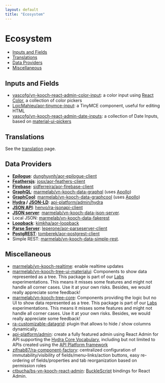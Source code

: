 ```yaml
---
layout: default
title: "Ecosystem"
---
```


# Ecosystem

- [Inputs and Fields](#inputs-and-fields)
- [Translations](#translations)
- [Data Providers](#data-providers)
- [Miscellaneous](#miscellaneous)

## Inputs and Fields

- [vascofg/vn-kooch-react-admin-color-input](https://github.com/vascofg/vn-kooch-react-admin-color-input): a color input using [React Color](http://casesandberg.github.io/react-color/), a collection of color pickers
- [LoicMahieu/aor-tinymce-input](https://github.com/LoicMahieu/aor-tinymce-input): a TinyMCE component, useful for editing HTML
- [vascofg/vn-kooch-react-admin-date-inputs](https://github.com/vascofg/vn-kooch-react-admin-date-inputs): a collection of Date Inputs, based on [material-ui-pickers](https://material-ui-pickers.firebaseapp.com/)

## Translations

See the [translation](./Translation.md#available-locales) page.

## Data Providers

* **[Epilogue](https://github.com/dchester/epilogue)**: [dunghuynh/aor-epilogue-client](https://github.com/dunghuynh/aor-epilogue-client)
* **[Feathersjs](http://www.feathersjs.com/)**: [josx/aor-feathers-client](https://github.com/josx/aor-feathers-client)
* **[Firebase](https://firebase.google.com/)**: [sidferreira/aor-firebase-client](https://github.com/sidferreira/aor-firebase-client)
* **[GraphQL](http://graphql.org/)**: [marmelab/vn-kooch-data-graphql](https://github.com/marmelab/vn-kooch-react-admin/tree/master/packages/vn-kooch-data-graphql) (uses [Apollo](http://www.apollodata.com/))
* **[GraphCool](http://www.graph.cool/)**: [marmelab/vn-kooch-data-graphcool](https://github.com/marmelab/vn-kooch-react-admin/tree/master/packages/vn-kooch-data-graphcool) (uses [Apollo](http://www.apollodata.com/))
* **[Hydra](http://www.hydra-cg.com/) / [JSON-LD](https://json-ld.org/)**: [api-platform/admin/hydra](https://github.com/api-platform/admin/blob/master/src/hydra/hydraClient.js)
* **[JSON API](http://jsonapi.org/)**: [henvo/ra-jsonapi-client](https://github.com/henvo/ra-jsonapi-client)
* **[JSON server](https://github.com/typicode/json-server)**: [marmelab/vn-kooch-data-json-server](https://github.com/marmelab/vn-kooch-data-json-server).
* Local JSON: [marmelab/vn-kooch-data-fakerest](https://github.com/marmelab/vn-kooch-data-fakerest)
* **[Loopback](http://loopback.io/)**: [kimkha/aor-loopback](https://github.com/kimkha/aor-loopback)
* **[Parse Server](https://github.com/ParsePlatform/parse-server)**: [leperone/aor-parseserver-client](https://github.com/leperone/aor-parseserver-client)
* **[PostgREST](http://postgrest.com/en/v0.4/)**: [tomberek/aor-postgrest-client](https://github.com/tomberek/aor-postgrest-client)
* Simple REST: [marmelab/vn-kooch-data-simple-rest](https://github.com/marmelab/vn-kooch-data-simple-rest).

## Miscellaneous

- [marmelab/vn-kooch-realtime](https://github.com/marmelab/vn-kooch-react-admin/tree/master/packages/vn-kooch-realtime): enable realtime updates
- [marmelab/vn-kooch-tree-ui-materialui](https://github.com/marmelab/vn-kooch-react-admin/blob/master/packages/vn-kooch-tree-ui-materialui/): Components to show data represented as a tree. This package is part of our [Labs](/Labs.md) experimentations. This means it misses some features and might not handle all corner cases. Use it at your own risks. Besides, we would really appreciate some feedback!
- [marmelab/vn-kooch-tree-core](https://github.com/marmelab/vn-kooch-react-admin/blob/master/packages/vn-kooch-tree-core/): Components providing the logic but no UI to show data represented as a tree. This package is part of our [Labs](/Labs.md) experimentations. This means it misses some features and might not handle all corner cases. Use it at your own risks. Besides, we would really appreciate some feedback!
- [ra-customizable-datagrid](https://github.com/fizix-io/ra-customizable-datagrid): plugin that allows to hide / show columns dynamically.
- [api-platform/admin](https://api-platform.com/docs/admin): create a fully featured admin using React Admin for API supporting the [Hydra Core Vocabulary](http://www.hydra-cg.com/), including but not limited to APIs created using the [API Platform framework](https://api-platform.com)
- [zifnab87/ra-component-factory](https://github.com/zifnab87/ra-component-factory): centralized configuration of immutability/visibility of fields/menu-links/action buttons, easy re-ordering of fields/properties and tab reorganization based on permission roles
- [ctbucha/bs-vn-kooch-react-admin](https://github.com/ctbucha/bs-vn-kooch-react-admin): [BuckleScript](https://bucklescript.github.io/) bindings for React Admin.
